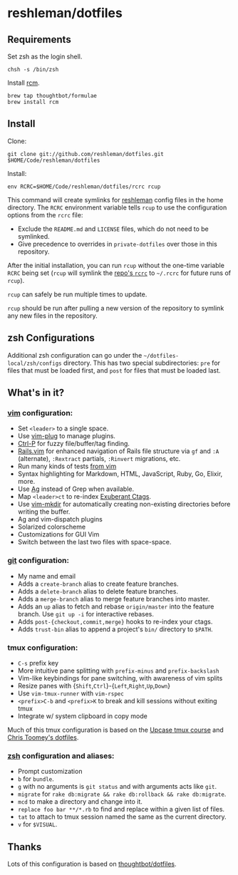 # reshleman/dotfiles

## Requirements

Set zsh as the login shell.

```
chsh -s /bin/zsh
```

Install [rcm](https://github.com/thoughtbot/rcm).

```
brew tap thoughtbot/formulae
brew install rcm
```

## Install

Clone:

```
git clone git://github.com/reshleman/dotfiles.git $HOME/Code/reshleman/dotfiles
```

Install:

```
env RCRC=$HOME/Code/reshleman/dotfiles/rcrc rcup
```

This command will create symlinks for [reshleman][reshleman/dotfiles] config
files in the home directory. The `RCRC` environment variable tells `rcup` to use
the configuration options from the `rcrc` file:

* Exclude the `README.md` and `LICENSE` files, which do not need to be symlinked.
* Give precedence to overrides in `private-dotfiles` over those in this
  repository.

After the initial installation, you can run `rcup` without the one-time variable
`RCRC` being set (`rcup` will symlink the [repo's `rcrc`][rcrc] to `~/.rcrc` for
future runs of `rcup`).

`rcup` can safely be run multiple times to update.

`rcup` should be run after pulling a new version of the repository to symlink
any new files in the repository.

[reshleman/dotfiles]: https://github.com/reshleman/dotfiles
[rcrc]: https://github.com/reshleman/dotfiles/blob/master/rcrc

## zsh Configurations

Additional zsh configuration can go under the `~/dotfiles-local/zsh/configs`
directory. This has two special subdirectories: `pre` for files that must be
loaded first, and `post` for files that must be loaded last.

## What's in it?

### [vim](http://www.vim.org/) configuration:

* Set `<leader>` to a single space.
* Use [vim-plug](https://github.com/junegunn/vim-plug) to manage plugins.
* [Ctrl-P](https://github.com/ctrlpvim/ctrlp.vim) for fuzzy file/buffer/tag
  finding.
* [Rails.vim](https://github.com/tpope/vim-rails) for enhanced navigation of
  Rails file structure via `gf` and `:A` (alternate), `:Rextract` partials,
  `:Rinvert` migrations, etc.
* Run many kinds of tests [from vim]([https://github.com/janko-m/vim-test)
* Syntax highlighting for Markdown, HTML, JavaScript, Ruby, Go, Elixir, more.
* Use [Ag](https://github.com/ggreer/the_silver_searcher) instead of Grep when
  available.
* Map `<leader>ct` to re-index [Exuberant Ctags](http://ctags.sourceforge.net/).
* Use [vim-mkdir](https://github.com/pbrisbin/vim-mkdir) for automatically
  creating non-existing directories before writing the buffer.
* Ag and vim-dispatch plugins
* Solarized colorscheme
* Customizations for GUI Vim
* Switch between the last two files with space-space.

### [git](http://git-scm.com/) configuration:

* My name and email
* Adds a `create-branch` alias to create feature branches.
* Adds a `delete-branch` alias to delete feature branches.
* Adds a `merge-branch` alias to merge feature branches into master.
* Adds an `up` alias to fetch and rebase `origin/master` into the feature
  branch. Use `git up -i` for interactive rebases.
* Adds `post-{checkout,commit,merge}` hooks to re-index your ctags.
* Adds `trust-bin` alias to append a project's `bin/` directory to `$PATH`.

### tmux configuration:

* `C-s` prefix key
* More intuitive pane splitting with `prefix-minus` and `prefix-backslash`
* Vim-like keybindings for pane switching, with awareness of vim splits
* Resize panes with {`Shift`,`Ctrl`}-{`Left`,`Right`,`Up`,`Down`}
* Use `vim-tmux-runner` with `vim-rspec`
* `<prefix>C-b` and `<prefix>K` to break and kill sessions without exiting tmux
* Integrate w/ system clipboard in copy mode

Much of this tmux configuration is based on the [Upcase tmux course] and
[Chris Toomey's dotfiles].

[Upcase tmux course]: https://upcase.com/tmux
[Chris Toomey's dotfiles]: https://github.com/christoomey/dotfiles/blob/master/tmux/tmux.conf

### [zsh](http://zsh.sourceforge.net/FAQ/zshfaq01.html) configuration and aliases:

* Prompt customization
* `b` for `bundle`.
* `g` with no arguments is `git status` and with arguments acts like `git`.
* `migrate` for `rake db:migrate && rake db:rollback && rake db:migrate`.
* `mcd` to make a directory and change into it.
* `replace foo bar **/*.rb` to find and replace within a given list of files.
* `tat` to attach to tmux session named the same as the current directory.
* `v` for `$VISUAL`.


## Thanks

Lots of this configuration is based on [thoughtbot/dotfiles].

[thoughtbot/dotfiles]: https://github.com/thoughtbot/dotfiles
